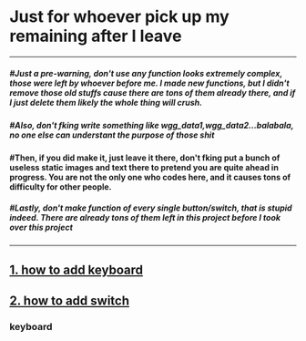 # Just for whoever pick up my remaining after I leave

----

##### #Just a pre-warning, don't use any function looks extremely complex, those were left by whoever before me. I made new functions, but I didn't remove those old stuffs cause there are tons of them already there, and if I just delete them likely the whole thing will crush.

##### #Also, don't fking write something like wgg_data1,wgg_data2...balabala, no one else can understant the purpose of those shit

#### #Then, if you did make it, just leave it there, don't fking put a bunch of useless static images and text there to pretend you are quite ahead in progress. You are not the only one who codes here, and it causes tons of difficulty for other people.

##### #Lastly, don't make function of every single button/switch, that is stupid indeed. There are already tons of them left in this project before I took over this project
----

## [1. how to add keyboard](#keyboard)
## [2. how to add switch](#switch)






















































### <a name='keyboard'>keyboard</a>
